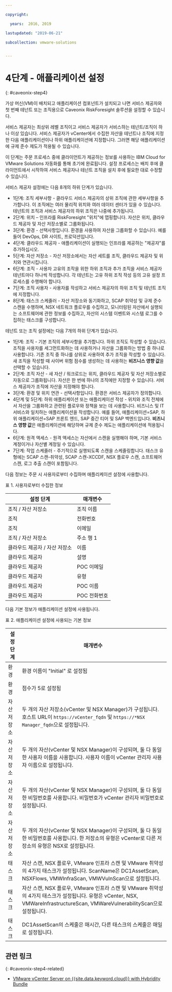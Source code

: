 ```yaml
---

copyright:

  years:  2016, 2019

lastupdated: "2019-06-21"

subcollection: vmware-solutions


---
```


# 4단계 - 애플리케이션 설정
{: #caveonix-step4}

가상 머신(VM)이 배치되고 애플리케이션 컴포넌트가 설치되고 나면 서비스 제공자와 첫 번째 테넌트 또는 조직용으로 Caveonix RiskForesight 솔루션을 설정할 수 있습니다.

서비스 제공자는 최상위 레벨 조직이고 서비스 제공자가 서비스하는 테넌트/조직이 하나 이상 있습니다. 서비스 제공자가 vCenter에서 수집한 자산을 테넌트나 조직에 지정한 다음 애플리케이션이나 하위 애플리케이션에 지정합니다. 그러면 해당 애플리케이션에 규제 준수 제도가 적용될 수 있습니다.

이 단계는 주문 프로세스 중에 클라이언트가 제공하는 정보를 사용하는 IBM Cloud for VMware Solutions 자동화를 통해 초기에 완료됩니다. 설정 프로세스는 배치 후에 클라이언트에서 시작하여 서비스 제공자나 테넌트 조직을 설치 후에 필요한 대로 수정할 수 있습니다.

서비스 제공자 설정에는 다음 8개의 하위 단계가 있습니다.
-	1단계: 조직 세부사항 - 클라우드 서비스 제공자의 상위 조직에 관한 세부사항을 추가합니다. 이 조직에는 여러 물리적 위치와 여러 데이터 센터가 있을 수 있습니다. 테넌트의 조직과 서비스 제공자의 하위 조직은 나중에 추가됩니다.
-	2단계: 위치 – 인프라를 RiskForesight "위치"에 맵핑합니다. 자산은 위치, 클라우드 제공자 및 자산 저장소별로 그룹화됩니다.
-	3단계: 환경 - 선택사항입니다. 환경을 사용하여 자산을 그룹화할 수 있습니다. 예를 들어 DevOps, DR 사이트, 프로덕션입니다.
-	4단계: 클라우드 제공자 - 애플리케이션이 실행되는 인프라를 제공하는 "제공자"를 추가하십시오.
-	5단계: 자산 저장소 - 자산 저장소에서는 자산 세트를 조직, 클라우드 제공자 및 위치와 연관시킵니다.
-	6단계: 조직 - 사용자 고유의 조작을 위한 하위 조직과 추가 조직을 서비스 제공자 테넌트마다 하나씩 작성합니다. 각 테넌트는 고유 하위 조직 작성 등의 고유 설정 프로세스를 수행해야 합니다.
-	7단계: 조직 사용자 - 사용자를 작성하고 서비스 제공자의 하위 조직 및 테넌트 조직에 지정합니다.
-	8단계: 태스크 스케줄러 - 자산 저장소와 동기화하고, SCAP 취약성 및 규제 준수 스캔을 수행하며, NSX 네트워크 플로우를 수집하고, 모니터링된 자산에서 실행되는 소프트웨어에 관한 정보를 수집하고, 자산의 시스템 이벤트와 시스템 로그를 수집하는 태스크를 구성합니다.

테넌트 또는 조직 설정에는 다음 7개의 하위 단계가 있습니다.

- 1단계: 조직 - 기본 조직의 세부사항을 추가합니다. 하위 조직도 작성할 수 있습니다. 조직을 사용자를 세그먼트화하는 데 사용하거나 자산을 그룹화하는 방법 중 하나로 사용합니다. 기존 조직 중 하나를 상위로 사용하여 추가 조직을 작성할 수 있습니다. 새 조직을 작성할 때 사이버 위험 점수를 생성하는 데 사용하는 **비즈니스 영향 값**을 선택할 수 있습니다.
- 2단계: 조직 자산 - 새 자산 / 워크로드는 위치, 클라우드 제공자 및 자산 저장소별로 자동으로 그룹화됩니다. 자산은 한 번에 하나의 조직에만 지정할 수 있습니다. 서비스 제공자가 조직에 자산을 지정해야 합니다.
- 3단계: 환경 및 위치 연관 - 선택사항입니다. 환경은 서비스 제공자가 정의합니다.
- 4단계 및 5단계: 하위 애플리케이션 또는 애플리케이션 작성 - 위치와 조직 전체에서 자산을 그룹화하고 관련된 플로우와 정책을 보는 데 사용합니다. 비즈니스 및 IT 서비스와 일치하는 애플리케이션을 작성합니다. 예를 들어, 애플리케이션=SAP, 하위 애플리케이션=SAP 프론트 엔드, SAP 중간 티어 및 SAP 백엔드입니다. **비즈니스 영향 값**은 애플리케이션에 해당하며 규제 준수 제도는 애플리케이션에 적용됩니다.
- 6단계: 원격 액세스 - 원격 액세스는 자산에서 스캔을 실행해야 하며, 기본 서비스 계정이거나 자산별 계정일 수 있습니다.
- 7단계: 작업 스케줄러 - 주기적으로 실행되도록 스캔을 스케줄링합니다. 태스크 유형에는 SCAP 스캔-취약성, SCAP 스캔-XCCDF, NSX 플로우 스캔, 소프트웨어 스캔, 로그 추출 스캔이 포함됩니다.

다음 정보는 주문 시 사용자로부터 수집하며 애플리케이션 설정에 사용합니다.

표 1. 사용자로부터 수집한 정보

|설정 단계 |매개변수 |
|---|---|
|조직 / 자산 저장소  |조직 이름 |
|조직 |전화번호 |
|조직 |이메일 |
|조직 / 자산 저장소 |주소 행 1 |
|클라우드 제공자 / 자산 저장소 |이름 |
|클라우드 제공자 |설명 |
|클라우드 제공자 |POC 이메일 |
|클라우드 제공자 |유형|
|클라우드 제공자 |POC 이름 |
|클라우드 제공자 |POC 전화번호 |

다음 기본 정보가 애플리케이션 설정에 사용됩니다.

표 2. 애플리케이션 설정에 사용되는 기본 정보

|설정 단계 |매개변수 |
|---|---|
|환경 |환경 이름이 "Initial" 로 설정됨|
|환경 | 점수가 5로 설정됨|
|자산 저장소 |두 개의 자산 저장소(vCenter 및 NSX Manager)가 구성됩니다. 호스트 URL이 `https://vCenter_fqdn` 및 `https://*NSX Manager_fqdn`으로 설정됩니다. |
|자산 저장소 |두 개의 자산(vCenter 및 NSX Manager)이 구성되며, 둘 다 동일한 사용자 이름을 사용합니다. 사용자 이름이 vCenter 관리자 사용자 이름으로 설정됩니다.|
|자산 저장소 |두 개의 자산(vCenter 및 NSX Manager)이 구성되며, 둘 다 동일한 비밀번호를 사용합니다. 비밀번호가 vCenter 관리자 비밀번호로 설정됩니다.
|자산 저장소 |두 개의 자산(vCenter 및 NSX Manager)이 구성되며, 둘 다 동일한 비밀번호를 사용합니다. 한 저장소의 유형은 vCenter로 다른 저장소의 유형은 NSX로 설정됩니다.
|태스크 |자산 스캔, NSX 플로우, VMware 인프라 스캔 및 VMware 취약성의 4가지 태스크가 설정됩니다. ScanName은 DC1AssetScan, NSXFlows, VMWInfraScan, VMWVulnScan으로 설정됩니다. |
|태스크 |자산 스캔, NSX 플로우, VMware 인프라 스캔 및 VMware 취약성의 4가지 태스크가 설정됩니다. 유형은 vCenter, NSX, VMWareInfrastructureScan, VMWareVulnerabilityScan으로 설정됩니다. |
|태스크 |DC1AssetScan의 스케줄은 매시간, 다른 태스크의 스케줄은 매일로 설정됩니다. |

## 관련 링크
{: #caveonix-step4-related}

* [VMware vCenter Server on {{site.data.keyword.cloud}} with Hybridity Bundle](/docs/services/vmwaresolutions/archiref/vcs?topic=vmware-solutions-vcs-hybridity-intro)
